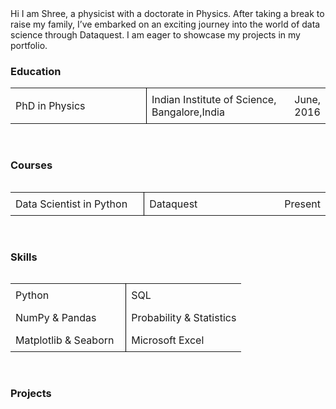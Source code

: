 <body>Hi I am Shree, a physicist with a doctorate in Physics. After taking a break to raise my family, I’ve embarked on an exciting journey into the world of data science through Dataquest. I am eager to showcase my projects in my portfolio.</body>

<br>

<h3><b>Education</b></h3>

<table style="border-collapse: collapse; width: 100%;">
  <colgroup>
    <col style="width: 50%;">
    <col style="width: 50%;">
  </colgroup>
  <tbody>
    <tr>
      <td style="border-right: 1px solid #000; padding: 8px;">PhD in Physics</td>
      <td style="padding: 8px;">Indian Institute of Science, Bangalore,India</td>
      <td style="padding: 8px;">June, 2016</td>
    </tr>
<table>
  
<br>

<h3><b>Courses</b></h3>

 <table style="border-collapse: collapse; width: 100%;">
  <colgroup>
    <col style="width: 50%;">
    <col style="width: 50%;">
  </colgroup>
  <tbody>
    <tr>
      <td style="border-right: 1px solid #000; padding: 8px;">Data Scientist in Python</td>
      <td style="padding: 8px;">Dataquest</td>
      <td style="padding: 8px;">Present</td>
    </tr>
<table>

<br>

<h3><b>Skills</b></h3>

  <table style="border-collapse: collapse; width: 100%;">
  <colgroup>
    <col style="width: 50%;">
    <col style="width: 50%;">
  </colgroup>
  <tbody>
    <tr>
      <td style="border-right: 1px solid #000; padding: 8px;">Python</td>
      <td style="padding: 8px;">SQL</td>
    </tr>
    <tr>
      <td style="border-right: 1px solid #000; padding: 8px;">NumPy & Pandas</td>
      <td style="padding: 8px;">Probability & Statistics</td>
    </tr>
    <tr>
      <td style="border-right: 1px solid #000; padding: 8px;">Matplotlib & Seaborn</td>
      <td style="padding: 8px;">Microsoft Excel</td>
    </tr>
  </tbody>
</table>

<br>
<h3><b>Projects</b></h3>


